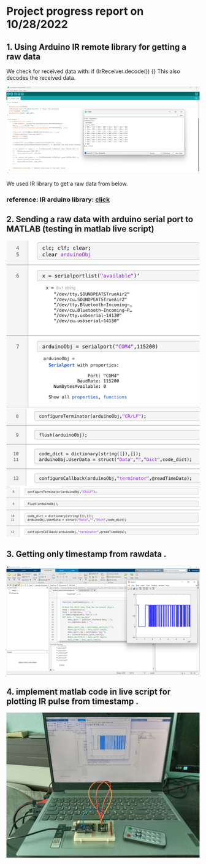 # Project progress report on 10/28/2022

## 1. Using Arduino IR remote library for getting a raw data 

We check for received data with:
if (IrReceiver.decode()) {}
This also decodes the received data.

![arduino_ir_remote_library](/images/week1/arduino_irremote.png)

We used IR library to get a raw data from below.
### reference: IR arduino library: [click](https://github.com/Arduino-IRremote/Arduino-IRremote)


## 2. Sending a raw data with arduino serial port to MATLAB  (testing in matlab live script)

![math_lab_with_arduino](/images/week1/arduino_with_matlab.png)
![math_lab_with_arduino2](/images/week1/arduino_with_matlab_2.png)
![math_lab_with_arduino3](/images/week1/arduino_with_matlab_3.png)



## 3. Getting only timestamp from rawdata . 

![timestamp_data](/images/week1/matlab_arduino_ir_signal-1.png)

## 4. implement matlab code in live script for plotting IR pulse from timestamp .

![test](/images/week1/matlab_arduino_ir_signal-3.jpg)
